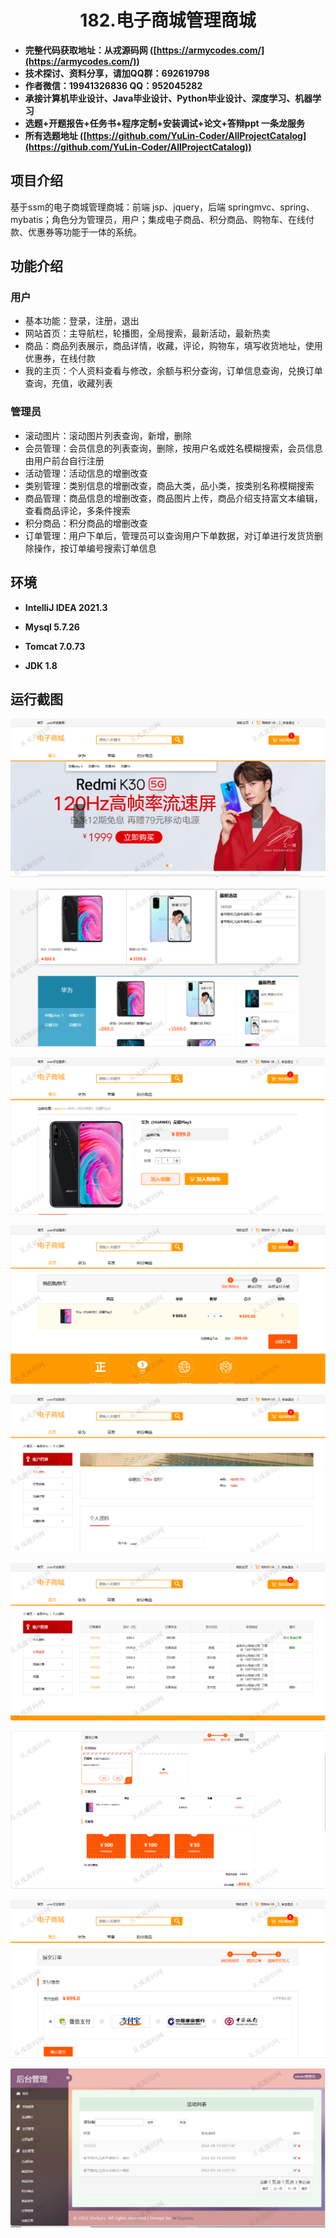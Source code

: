 <p><h1 align="center">182.电子商城管理商城</h1></p>

- <b>完整代码获取地址：从戎源码网 ([https://armycodes.com/](https://armycodes.com/))</b>
- <b>技术探讨、资料分享，请加QQ群：692619798</b> 
- <b>作者微信：19941326836  QQ：952045282</b> 
- <b>承接计算机毕业设计、Java毕业设计、Python毕业设计、深度学习、机器学习</b>
- <b>选题+开题报告+任务书+程序定制+安装调试+论文+答辩ppt 一条龙服务</b>
- <b>所有选题地址 ([https://github.com/YuLin-Coder/AllProjectCatalog](https://github.com/YuLin-Coder/AllProjectCatalog)) </b>

## 项目介绍
基于ssm的电子商城管理商城：前端 jsp、jquery，后端 springmvc、spring、mybatis；角色分为管理员，用户；集成电子商品、积分商品、购物车、在线付款、优惠券等功能于一体的系统。

## 功能介绍

### 用户

- 基本功能：登录，注册，退出
- 网站首页：主导航栏，轮播图，全局搜索，最新活动，最新热卖
- 商品：商品列表展示，商品详情，收藏，评论，购物车，填写收货地址，使用优惠券，在线付款
- 我的主页：个人资料查看与修改，余额与积分查询，订单信息查询，兑换订单查询，充值，收藏列表

### 管理员

- 滚动图片：滚动图片列表查询，新增，删除
- 会员管理：会员信息的列表查询，删除，按用户名或姓名模糊搜索，会员信息由用户前台自行注册
- 活动管理：活动信息的增删改查
- 类别管理：类别信息的增删改查，商品大类，品小类，按类别名称模糊搜索
- 商品管理：商品信息的增删改查，商品图片上传，商品介绍支持富文本编辑，查看商品评论，多条件搜索
- 积分商品：积分商品的增删改查
- 订单管理：用户下单后，管理员可以查询用户下单数据，对订单进行发货货删除操作，按订单编号搜索订单信息

## 环境

- <b>IntelliJ IDEA 2021.3</b>

- <b>Mysql 5.7.26</b>

- <b>Tomcat 7.0.73</b>

- <b>JDK 1.8</b>

## 运行截图

![](screenshot/1.png)

![](screenshot/2.png)

![](screenshot/3.png)

![](screenshot/4.png)

![](screenshot/5.png)

![](screenshot/6.png)

![](screenshot/7.png)

![](screenshot/8.png)

![](screenshot/9.png)
